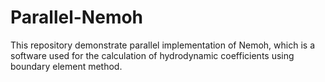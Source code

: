 # Parallel-Nemoh
This repository demonstrate parallel implementation of Nemoh, which is a software used for the calculation of hydrodynamic coefficients using boundary element method.
